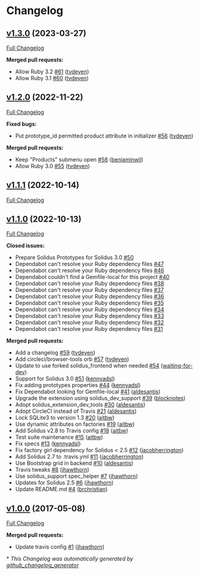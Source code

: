 # Changelog

## [v1.3.0](https://github.com/solidusio-contrib/solidus_prototypes/tree/v1.3.0) (2023-03-27)

[Full Changelog](https://github.com/solidusio-contrib/solidus_prototypes/compare/v1.2.0...v1.3.0)

**Merged pull requests:**

- Allow Ruby 3.2 [\#61](https://github.com/solidusio-contrib/solidus_prototypes/pull/61) ([tvdeyen](https://github.com/tvdeyen))
- Allow Ruby 3.1 [\#60](https://github.com/solidusio-contrib/solidus_prototypes/pull/60) ([tvdeyen](https://github.com/tvdeyen))

## [v1.2.0](https://github.com/solidusio-contrib/solidus_prototypes/tree/v1.2.0) (2022-11-22)

[Full Changelog](https://github.com/solidusio-contrib/solidus_prototypes/compare/v1.1.1...v1.2.0)

**Fixed bugs:**

- Put prototype\_id permitted product attribute in initializer [\#56](https://github.com/solidusio-contrib/solidus_prototypes/pull/56) ([tvdeyen](https://github.com/tvdeyen))

**Merged pull requests:**

- Keep "Products" submenu open [\#58](https://github.com/solidusio-contrib/solidus_prototypes/pull/58) ([benjaminwil](https://github.com/benjaminwil))
- Allow Ruby 3.0 [\#55](https://github.com/solidusio-contrib/solidus_prototypes/pull/55) ([tvdeyen](https://github.com/tvdeyen))

## [v1.1.1](https://github.com/solidusio-contrib/solidus_prototypes/tree/v1.1.1) (2022-10-14)

[Full Changelog](https://github.com/solidusio-contrib/solidus_prototypes/compare/v1.1.0...v1.1.1)

## [v1.1.0](https://github.com/solidusio-contrib/solidus_prototypes/tree/v1.1.0) (2022-10-13)

[Full Changelog](https://github.com/solidusio-contrib/solidus_prototypes/compare/v1.0.0...v1.1.0)

**Closed issues:**

- Prepare Solidus Prototypes for Solidus 3.0 [\#50](https://github.com/solidusio-contrib/solidus_prototypes/issues/50)
- Dependabot can't resolve your Ruby dependency files [\#47](https://github.com/solidusio-contrib/solidus_prototypes/issues/47)
- Dependabot can't resolve your Ruby dependency files [\#46](https://github.com/solidusio-contrib/solidus_prototypes/issues/46)
- Dependabot couldn't find a Gemfile-local for this project [\#40](https://github.com/solidusio-contrib/solidus_prototypes/issues/40)
- Dependabot can't resolve your Ruby dependency files [\#38](https://github.com/solidusio-contrib/solidus_prototypes/issues/38)
- Dependabot can't resolve your Ruby dependency files [\#37](https://github.com/solidusio-contrib/solidus_prototypes/issues/37)
- Dependabot can't resolve your Ruby dependency files [\#36](https://github.com/solidusio-contrib/solidus_prototypes/issues/36)
- Dependabot can't resolve your Ruby dependency files [\#35](https://github.com/solidusio-contrib/solidus_prototypes/issues/35)
- Dependabot can't resolve your Ruby dependency files [\#34](https://github.com/solidusio-contrib/solidus_prototypes/issues/34)
- Dependabot can't resolve your Ruby dependency files [\#33](https://github.com/solidusio-contrib/solidus_prototypes/issues/33)
- Dependabot can't resolve your Ruby dependency files [\#32](https://github.com/solidusio-contrib/solidus_prototypes/issues/32)
- Dependabot can't resolve your Ruby dependency files [\#31](https://github.com/solidusio-contrib/solidus_prototypes/issues/31)

**Merged pull requests:**

- Add a changelog [\#59](https://github.com/solidusio-contrib/solidus_prototypes/pull/59) ([tvdeyen](https://github.com/tvdeyen))
- Add circleci/browser-tools orb [\#57](https://github.com/solidusio-contrib/solidus_prototypes/pull/57) ([tvdeyen](https://github.com/tvdeyen))
- Update to use forked solidus\_frontend when needed [\#54](https://github.com/solidusio-contrib/solidus_prototypes/pull/54) ([waiting-for-dev](https://github.com/waiting-for-dev))
- Support for Solidus 3.0 [\#51](https://github.com/solidusio-contrib/solidus_prototypes/pull/51) ([kennyadsl](https://github.com/kennyadsl))
- Fix adding prototypes properties [\#44](https://github.com/solidusio-contrib/solidus_prototypes/pull/44) ([kennyadsl](https://github.com/kennyadsl))
- Fix Dependabot looking for Gemfile-local [\#41](https://github.com/solidusio-contrib/solidus_prototypes/pull/41) ([aldesantis](https://github.com/aldesantis))
- Upgrade the extension using solidus\_dev\_support [\#39](https://github.com/solidusio-contrib/solidus_prototypes/pull/39) ([blocknotes](https://github.com/blocknotes))
- Adopt solidus\_extension\_dev\_tools [\#30](https://github.com/solidusio-contrib/solidus_prototypes/pull/30) ([aldesantis](https://github.com/aldesantis))
- Adopt CircleCI instead of Travis [\#21](https://github.com/solidusio-contrib/solidus_prototypes/pull/21) ([aldesantis](https://github.com/aldesantis))
- Lock SQLite3 to version 1.3 [\#20](https://github.com/solidusio-contrib/solidus_prototypes/pull/20) ([aitbw](https://github.com/aitbw))
- Use dynamic attributes on factories [\#19](https://github.com/solidusio-contrib/solidus_prototypes/pull/19) ([aitbw](https://github.com/aitbw))
- Add Solidus v2.8 to Travis config [\#18](https://github.com/solidusio-contrib/solidus_prototypes/pull/18) ([aitbw](https://github.com/aitbw))
- Test suite maintenance [\#15](https://github.com/solidusio-contrib/solidus_prototypes/pull/15) ([aitbw](https://github.com/aitbw))
- Fix specs [\#13](https://github.com/solidusio-contrib/solidus_prototypes/pull/13) ([kennyadsl](https://github.com/kennyadsl))
- Fix factory girl dependency for Solidus \< 2.5 [\#12](https://github.com/solidusio-contrib/solidus_prototypes/pull/12) ([jacobherrington](https://github.com/jacobherrington))
- Add Solidus 2.7 to .travis.yml [\#11](https://github.com/solidusio-contrib/solidus_prototypes/pull/11) ([jacobherrington](https://github.com/jacobherrington))
- Use Bootstrap grid in backend [\#10](https://github.com/solidusio-contrib/solidus_prototypes/pull/10) ([aldesantis](https://github.com/aldesantis))
- Travis tweaks [\#8](https://github.com/solidusio-contrib/solidus_prototypes/pull/8) ([jhawthorn](https://github.com/jhawthorn))
- Use solidus\_support spec\_helper [\#7](https://github.com/solidusio-contrib/solidus_prototypes/pull/7) ([jhawthorn](https://github.com/jhawthorn))
- Updates for Solidus 2.5 [\#6](https://github.com/solidusio-contrib/solidus_prototypes/pull/6) ([jhawthorn](https://github.com/jhawthorn))
- Update README.md [\#4](https://github.com/solidusio-contrib/solidus_prototypes/pull/4) ([brchristian](https://github.com/brchristian))

## [v1.0.0](https://github.com/solidusio-contrib/solidus_prototypes/tree/v1.0.0) (2017-05-08)

[Full Changelog](https://github.com/solidusio-contrib/solidus_prototypes/compare/10e23adb3b59a07e96cf89df41d794c5b7b330ee...v1.0.0)

**Merged pull requests:**

- Update travis config [\#1](https://github.com/solidusio-contrib/solidus_prototypes/pull/1) ([jhawthorn](https://github.com/jhawthorn))



\* *This Changelog was automatically generated by [github_changelog_generator](https://github.com/github-changelog-generator/github-changelog-generator)*

